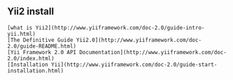 ## Yii2 install
    [what is Yii2](http://www.yiiframework.com/doc-2.0/guide-intro-yii.html)
    [The Definitive Guide Yii2.0](http://www.yiiframework.com/doc-2.0/guide-README.html)
    [Yii Framework 2.0 API Documentation](http://www.yiiframework.com/doc-2.0/index.html)
    [Installation Yii](http://www.yiiframework.com/doc-2.0/guide-start-installation.html)



